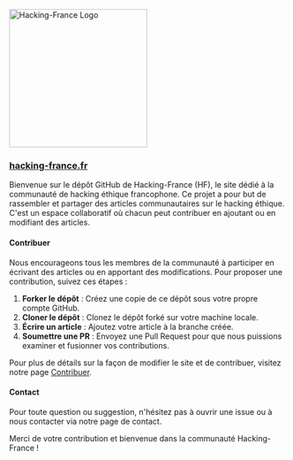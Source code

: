 <img src="https://hacking-france.fr/_astro/hfdark.Djqx1omB.png" alt="Hacking-France Logo" width="250"/>

### [hacking-france.fr](https://hacking-france.fr)  


Bienvenue sur le dépôt GitHub de Hacking-France (HF), le site dédié à la communauté de hacking éthique francophone. Ce projet a pour but de rassembler et partager des articles communautaires sur le hacking éthique. C'est un espace collaboratif où chacun peut contribuer en ajoutant ou en modifiant des articles.

#### Contribuer

Nous encourageons tous les membres de la communauté à participer en écrivant des articles ou en apportant des modifications. Pour proposer une contribution, suivez ces étapes :

1. **Forker le dépôt** : Créez une copie de ce dépôt sous votre propre compte GitHub.
2. **Cloner le dépôt** : Clonez le dépôt forké sur votre machine locale.
3. **Écrire un article** : Ajoutez votre article à la branche créée.
4. **Soumettre une PR** : Envoyez une Pull Request pour que nous puissions examiner et fusionner vos contributions.

Pour plus de détails sur la façon de modifier le site et de contribuer, visitez notre page [Contribuer](https://hacking-france.fr/contribute/).

#### Contact

Pour toute question ou suggestion, n'hésitez pas à ouvrir une issue ou à nous contacter via notre page de contact.

Merci de votre contribution et bienvenue dans la communauté Hacking-France !


